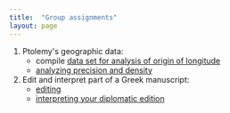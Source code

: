 ```yaml
---
title:  "Group assignments"
layout: page
---
```


1. Ptolemy's geographic data:
    - compile [data set for analysis of origin of longitude](ptolemy-geo/origin/)
    - [analyzing precision and density](ptolemy-geo/precision/)
2. Edit and interpret part of a Greek manuscript:
    - [editing](editing/)
    - [interpreting your diplomatic edition](ms_evidence/)
